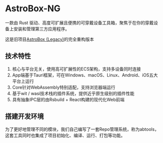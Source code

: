 # AstroBox-NG
一款由 Rust 驱动、高度可扩展且便携的可穿戴设备工具箱，聚焦于在你的穿戴设备上安装和管理第三方应用程序。

这是旧项目[AstroBox (Legacy)](https://github.com/AstralSightStudios/AstroBox-Public)的完全重构版本

## 技术特性
1. 核心与平台无关，使用高可扩展性的ECS架构，支持多设备同时连接
2. App端基于Tauri框架，可在Windows、macOS、Linux、Android、iOS五大平台上运行
3. Core针对WebAssembly特别适配，支持浏览器端运行
4. 基于wit / wasi技术栈的插件系统，提供近乎原生级别的插件性能
5. 具有抽象IPC层的由Rsbuild + React构建的现代化Web前端

## 搭建开发环境
为了更好地管理不同的模块，我们自己编写了一套Repo管理系统，称为abtools，这套工具同时也集成了项目初始化、编译、运行、打包等功能。